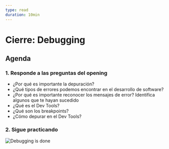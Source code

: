 ```yaml
---
type: read
duration: 10min
---
```


# Cierre: Debugging

## Agenda

### 1. Responde a las preguntas del opening

- ¿Por qué es importante la depuración?
- ¿Qué tipos de errores podemos encontrar en el desarrollo de software?
- ¿Por qué es importante reconocer los mensajes de error? Identifica algunos
  que te hayan sucedido
- ¿Qué es el Dev Tools?
- ¿Qué son los breakpoints?
- ¿Cómo depurar en el Dev Tools?

### 2. Sigue practicando

![Debugging is done](http://s2.quickmeme.com/img/32/3231c171a34d1b88ab1768b1ba5ef9f0e9b035f523e197f2b99f83b7856826e3.jpg)
